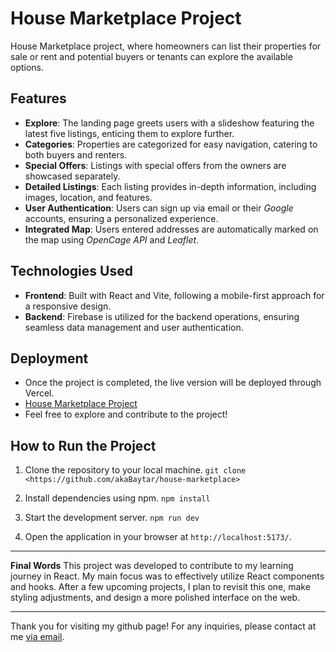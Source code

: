 # House Marketplace Project
House Marketplace project, where homeowners can list their properties for sale or rent and potential buyers or tenants can explore the available options. 

## Features
- **Explore**: The landing page greets users with a slideshow featuring the latest five listings, enticing them to explore further.
- **Categories**: Properties are categorized for easy navigation, catering to both buyers and renters.
- **Special Offers**: Listings with special offers from the owners are showcased separately.
- **Detailed Listings**: Each listing provides in-depth information, including images, location, and features.
- **User Authentication**: Users can sign up via email or their _Google_ accounts, ensuring a personalized experience.
- **Integrated Map**: Users entered addresses are automatically marked on the map using _OpenCage API_ and _Leaflet_.

## Technologies Used
- **Frontend**: Built with React and Vite, following a mobile-first approach for a responsive design.
- **Backend**: Firebase is utilized for the backend operations, ensuring seamless data management and user authentication.

## Deployment
- Once the project is completed, the live version will be deployed through Vercel.
- [House Marketplace Project](https://burakbilgili-house-marketplace.vercel.app/)
- Feel free to explore and contribute to the project!

## How to Run the Project
1) Clone the repository to your local machine. 
`git clone <https://github.com/akaBaytar/house-marketplace>`

2) Install dependencies using npm. 
`npm install`

3) Start the development server. 
`npm run dev`

4) Open the application in your browser at 
`http://localhost:5173/`.

---
**Final Words** 
This project was developed to contribute to my learning journey in React. My main focus was to effectively utilize React components and hooks. After a few upcoming projects, I plan to revisit this one, make styling adjustments, and design a more polished interface on the web.

---
Thank you for visiting my github page! For any inquiries, please contact at me [via email](mailto:burak.bilgili@icloud.com).